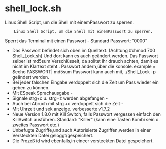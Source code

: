 

# shell_lock.sh

Linux Shell Script, um die Shell mit einemPasswort zu sperren.


    
        Linux Shell Script, um die Shell mit einemPasswort zu sperren.

  Sperrt das Terminal mit einen Passwort - Standard Passwort: "0000"
- Das Passwort befindet sich oben im Quelltext. (Achtung #chmod 700 Shell_Lock.sh)
  Und dort kann es auch geändert werden. Das Passwort selber ist md5sum Verschlüsselt,
  da solltet ihr drauch achten, damit es nicht im Klartext steht..
  Passwort ändern,über die konsole. example = $echo PASSWORT| md5sum
  Passwort kann auch mit,  ./Shell_Lock -p   geändert werden.
- Bei jeder falschen Eingabe verdoppelt sich die Zeit um Pass wieder
  ein geben zu können.  
- Mit ESpeak Sprachausgabe  -
- Signale strg+c u. strg+z werden abgefangen -
- Auch bei Abruch mit strg +c verdoppelt sich die Zeit -
- Mit Uhrzeit und sek anzeige. verbesserte v1.7.2
- Neue Version 1.8.0 mit Kill Switch, falls Passwort vergessen
  einfach den KillSwitch ausführen. Standard: "Killer"
  (kann eine Tasten Kombi sein o. zweites Passwort etc.)
- Unbefugte Zugriffe,und auch Autorisierte Zugriffen,werden in einer 
  Versteckten Datei geloggt/gespeichert.
- Die Prozeß id wird ebenfalls,in eineer versteckten Datei gespeichert.
